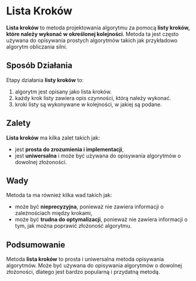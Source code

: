 # Lista Kroków

**Lista kroków** to metoda projektowania algorytmu za pomocą **listy kroków, które należy wykonać w określonej kolejności**. Metoda ta jest często używana do opisywania prostych algorytmów takich jak przykładowo algorytm obliczania silni.

## Sposób Działania
Etapy działania **listy kroków** to:
1. algorytm jest opisany jako lista kroków.
2. każdy krok listy zawiera opis czynności, którą należy wykonać.
3. kroki listy są wykonywane w kolejności, w jakiej są podane.

## Zalety
**Lista kroków** ma kilka zalet takich jak:
- jest **prosta do zrozumienia i implementacji**,
- jest **uniwersalna** i może być używana do opisywania algorytmów o dowolnej złożoności.

## Wady
Metoda ta ma również kilka wad takich jak:
- może być **nieprecyzyjna**, ponieważ nie zawiera informacji o zależnościach między krokami,
- może być **trudna do optymalizacji**, ponieważ nie zawiera informacji o tym, jak można poprawić złożoność algorytmu.

## Podsumowanie
Metoda **lista kroków** to prosta i uniwersalna metoda opisywania algorytmów. Może być używana do opisywania algorytmów o dowolnej złożoności, dlatego jest bardzo popularną i przydatną metodą.

